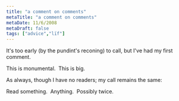 ```yaml
---
title: "a comment on comments"
metaTitle: "a comment on comments"
metaDate: 11/6/2008
metaDraft: false
tags: ["advice","lïf"]
---
```


It's too early (by the pundint's reconing) to call, but I've had my first comment.  
  
This is monumental.  This is big.  
  
As always, though I have no readers; my call remains the same:  
  
Read something.  Anything.  Possibly twice.